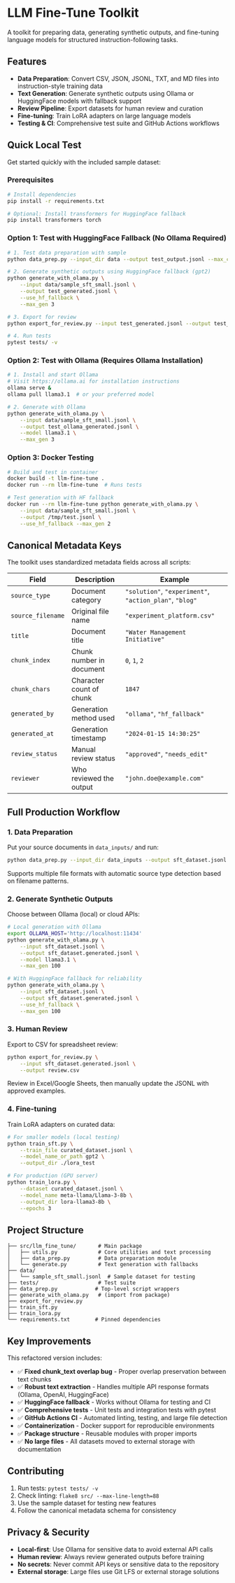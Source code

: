 # LLM Fine-Tune Toolkit

A toolkit for preparing data, generating synthetic outputs, and fine-tuning language models for structured instruction-following tasks.

## Features

- **Data Preparation**: Convert CSV, JSON, JSONL, TXT, and MD files into instruction-style training data
- **Text Generation**: Generate synthetic outputs using Ollama or HuggingFace models with fallback support  
- **Review Pipeline**: Export datasets for human review and curation
- **Fine-tuning**: Train LoRA adapters on large language models
- **Testing & CI**: Comprehensive test suite and GitHub Actions workflows

## Quick Local Test

Get started quickly with the included sample dataset:

### Prerequisites

```bash
# Install dependencies
pip install -r requirements.txt

# Optional: Install transformers for HuggingFace fallback
pip install transformers torch
```

### Option 1: Test with HuggingFace Fallback (No Ollama Required)

```bash
# 1. Test data preparation with sample
python data_prep.py --input_dir data --output test_output.jsonl --max_chars 1000

# 2. Generate synthetic outputs using HuggingFace fallback (gpt2)
python generate_with_olama.py \
    --input data/sample_sft_small.jsonl \
    --output test_generated.jsonl \
    --use_hf_fallback \
    --max_gen 3

# 3. Export for review
python export_for_review.py --input test_generated.jsonl --output test_review.csv

# 4. Run tests
pytest tests/ -v
```

### Option 2: Test with Ollama (Requires Ollama Installation)

```bash
# 1. Install and start Ollama
# Visit https://ollama.ai for installation instructions
ollama serve &
ollama pull llama3.1  # or your preferred model

# 2. Generate with Ollama
python generate_with_olama.py \
    --input data/sample_sft_small.jsonl \
    --output test_ollama_generated.jsonl \
    --model llama3.1 \
    --max_gen 3
```

### Option 3: Docker Testing

```bash
# Build and test in container
docker build -t llm-fine-tune .
docker run --rm llm-fine-tune  # Runs tests

# Test generation with HF fallback
docker run --rm llm-fine-tune python generate_with_olama.py \
    --input data/sample_sft_small.jsonl \
    --output /tmp/test.jsonl \
    --use_hf_fallback --max_gen 2
```

## Canonical Metadata Keys

The toolkit uses standardized metadata fields across all scripts:

| Field | Description | Example |
|-------|-------------|---------|
| `source_type` | Document category | `"solution"`, `"experiment"`, `"action_plan"`, `"blog"` |
| `source_filename` | Original file name | `"experiment_platform.csv"` |
| `title` | Document title | `"Water Management Initiative"` |
| `chunk_index` | Chunk number in document | `0`, `1`, `2` |
| `chunk_chars` | Character count of chunk | `1847` |
| `generated_by` | Generation method used | `"ollama"`, `"hf_fallback"` |
| `generated_at` | Generation timestamp | `"2024-01-15 14:30:25"` |
| `review_status` | Manual review status | `"approved"`, `"needs_edit"` |
| `reviewer` | Who reviewed the output | `"john.doe@example.com"` |

## Full Production Workflow

### 1. Data Preparation

Put your source documents in `data_inputs/` and run:

```bash
python data_prep.py --input_dir data_inputs --output sft_dataset.jsonl --max_chars 2000
```

Supports multiple file formats with automatic source type detection based on filename patterns.

### 2. Generate Synthetic Outputs

Choose between Ollama (local) or cloud APIs:

```bash
# Local generation with Ollama
export OLLAMA_HOST='http://localhost:11434'
python generate_with_olama.py \
    --input sft_dataset.jsonl \
    --output sft_dataset.generated.jsonl \
    --model llama3.1 \
    --max_gen 100

# With HuggingFace fallback for reliability
python generate_with_olama.py \
    --input sft_dataset.jsonl \
    --output sft_dataset.generated.jsonl \
    --use_hf_fallback \
    --max_gen 100
```

### 3. Human Review

Export to CSV for spreadsheet review:

```bash
python export_for_review.py \
    --input sft_dataset.generated.jsonl \
    --output review.csv
```

Review in Excel/Google Sheets, then manually update the JSONL with approved examples.

### 4. Fine-tuning

Train LoRA adapters on curated data:

```bash
# For smaller models (local testing)
python train_sft.py \
    --train_file curated_dataset.jsonl \
    --model_name_or_path gpt2 \
    --output_dir ./lora_test

# For production (GPU server)
python train_lora.py \
    --dataset curated_dataset.jsonl \
    --model_name meta-llama/Llama-3-8b \
    --output_dir lora-llama3-8b \
    --epochs 3
```

## Project Structure

```
├── src/llm_fine_tune/       # Main package
│   ├── utils.py             # Core utilities and text processing
│   ├── data_prep.py         # Data preparation module  
│   └── generate.py          # Text generation with fallbacks
├── data/
│   └── sample_sft_small.jsonl  # Sample dataset for testing
├── tests/                   # Test suite
├── data_prep.py            # Top-level script wrappers
├── generate_with_olama.py   # (import from package)
├── export_for_review.py     
├── train_sft.py            
├── train_lora.py           
└── requirements.txt        # Pinned dependencies
```

## Key Improvements

This refactored version includes:

- ✅ **Fixed chunk_text overlap bug** - Proper overlap preservation between text chunks
- ✅ **Robust text extraction** - Handles multiple API response formats (Ollama, OpenAI, HuggingFace)
- ✅ **HuggingFace fallback** - Works without Ollama for testing and CI
- ✅ **Comprehensive tests** - Unit tests and integration tests with pytest
- ✅ **GitHub Actions CI** - Automated linting, testing, and large file detection
- ✅ **Containerization** - Docker support for reproducible environments
- ✅ **Package structure** - Reusable modules with proper imports
- ✅ **No large files** - All datasets moved to external storage with documentation

## Contributing

1. Run tests: `pytest tests/ -v`
2. Check linting: `flake8 src/ --max-line-length=88`
3. Use the sample dataset for testing new features
4. Follow the canonical metadata schema for consistency

## Privacy & Security

- **Local-first**: Use Ollama for sensitive data to avoid external API calls
- **Human review**: Always review generated outputs before training
- **No secrets**: Never commit API keys or sensitive data to the repository
- **External storage**: Large files use Git LFS or external storage solutions
